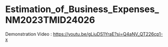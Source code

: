 # Estimation_of_Business_Expenses_NM2023TMID24026

Demonstration Video : https://youtu.be/gLiuDS1YraE?si=Q4aNV_QT226cp1-x
